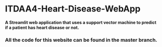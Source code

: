 # ITDAA4-Heart-Disease-WebApp
#### A Streamlit web application that uses a support vector machine to predict if a patient has heart disease or not.
### All the code for this website can be found in the master branch.
